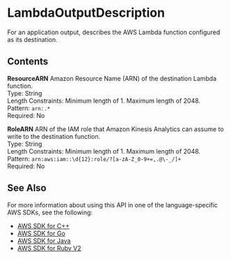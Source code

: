 # LambdaOutputDescription<a name="API_LambdaOutputDescription"></a>

For an application output, describes the AWS Lambda function configured as its destination\. 

## Contents<a name="API_LambdaOutputDescription_Contents"></a>

 **ResourceARN**   <a name="analytics-Type-LambdaOutputDescription-ResourceARN"></a>
Amazon Resource Name \(ARN\) of the destination Lambda function\.  
Type: String  
Length Constraints: Minimum length of 1\. Maximum length of 2048\.  
Pattern: `arn:.*`   
Required: No

 **RoleARN**   <a name="analytics-Type-LambdaOutputDescription-RoleARN"></a>
ARN of the IAM role that Amazon Kinesis Analytics can assume to write to the destination function\.  
Type: String  
Length Constraints: Minimum length of 1\. Maximum length of 2048\.  
Pattern: `arn:aws:iam::\d{12}:role/?[a-zA-Z_0-9+=,.@\-_/]+`   
Required: No

## See Also<a name="API_LambdaOutputDescription_SeeAlso"></a>

For more information about using this API in one of the language\-specific AWS SDKs, see the following:
+  [AWS SDK for C\+\+](https://docs.aws.amazon.com/goto/SdkForCpp/kinesisanalytics-2015-08-14/LambdaOutputDescription) 
+  [AWS SDK for Go](https://docs.aws.amazon.com/goto/SdkForGoV1/kinesisanalytics-2015-08-14/LambdaOutputDescription) 
+  [AWS SDK for Java](https://docs.aws.amazon.com/goto/SdkForJava/kinesisanalytics-2015-08-14/LambdaOutputDescription) 
+  [AWS SDK for Ruby V2](https://docs.aws.amazon.com/goto/SdkForRubyV2/kinesisanalytics-2015-08-14/LambdaOutputDescription) 